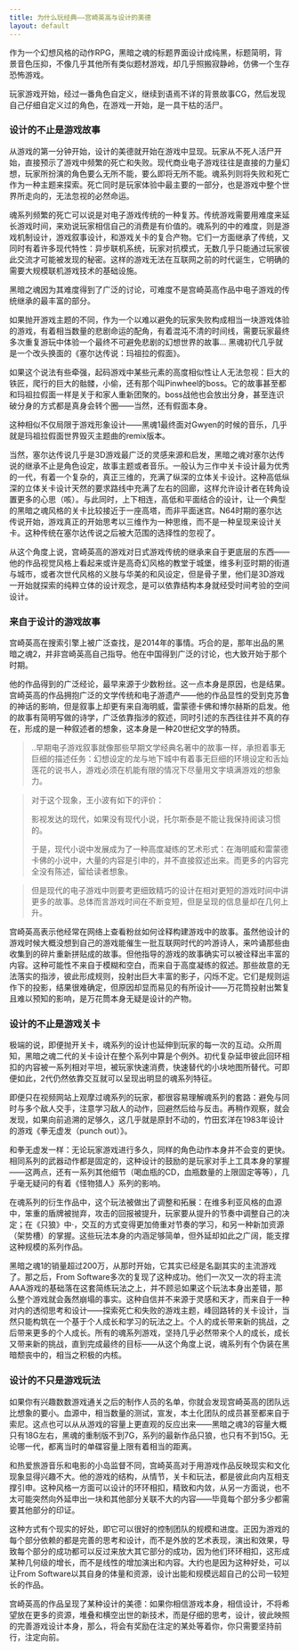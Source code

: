 ```yaml
---
title: 为什么玩经典——宫崎英高与设计的美德
layout: default
---
```


作为一个幻想风格的动作RPG，黑暗之魂的标题界面设计成纯黑，标题简明，背景音色压抑，不像几乎其他所有类似题材游戏，却几乎照搬寂静岭，仿佛一个生存恐怖游戏。

玩家游戏开始，经过一番角色自定义，继续到语焉不详的背景故事CG，然后发现自己仔细自定义过的角色，在游戏一开始，是一具干枯的活尸。

### 设计的不止是游戏故事

从游戏的第一分钟开始，设计的美德就开始在游戏中显现。玩家从不死人活尸开始，直接预示了游戏中频繁的死亡和失败。现代商业电子游戏往往是直接的力量幻想，玩家所扮演的角色要么无所不能，要么即将无所不能。魂系列则将失败和死亡作为一种主题来探索。死亡同时是玩家体验中最主要的一部分，也是游戏中整个世界所走向的，无法忽视的必然命运。

魂系列频繁的死亡可以说是对电子游戏传统的一种复苏。传统游戏需要用难度来延长游戏时间，来劝说玩家相信自己的消费是有价值的。魂系列的中的难度，则是游戏机制设计，游戏叙事设计，和游戏关卡的复合产物。它们一方面继承了传统，又同时有着许多现代特性：异步联机系统，玩家对抗模式，无数几乎只能通过玩家彼此交流才可能被发现的秘密。这样的游戏无法在互联网之前的时代诞生，它明确的需要大规模联机游戏技术的基础设施。

黑暗之魂因为其难度得到了广泛的讨论，可难度不是宫崎英高作品中电子游戏的传统继承的最丰富的部分。

如果抛开游戏主题的不同，作为一个以难以避免的玩家失败构成相当一块游戏体验的游戏，有着相当数量的悲剧命运的配角，有着混沌不清的时间线，需要玩家最终多次重复游玩中体验一个最终不可避免悲剧的幻想世界的故事... 黑魂初代几乎就是一个改头换面的《塞尔达传说：玛祖拉的假面》。

如果这个说法有些牵强，起码游戏中某些元素的高度相似性让人无法忽视：巨大的铁匠，爬行的巨大的骷髅，小偷，还有那个叫Pinwheel的boss。它的故事甚至都和玛祖拉假面一样是关于和家人重新团聚的。boss战他也会放出分身，甚至连识破分身的方式都是真身会转个圈——当然，还有假面本身。

这种相似不仅局限于游戏形象设计——黑魂1最终面对Gwyen的时候的音乐，几乎就是玛祖拉假面世界毁灭主题曲的remix版本。

当然，塞尔达传说几乎是3D游戏最广泛的灵感来源和启发，黑暗之魂对塞尔达传说的继承不止是角色设定，故事主题或者音乐。一般认为三作中关卡设计最为优秀的一代，有着一个复杂的，真正三维的，充满了纵深的立体关卡设计。这种高低纵深的立体关卡设计天然的要求路线中充满了左右的回廊，这样允许设计者在转角设置更多的心思（咳）。与此同时，上下相连，高低和平面结合的设计，让一个典型的黑暗之魂风格的关卡比较接近于一座高塔，而非平面迷宫。N64时期的塞尔达传说开始，游戏真正的开始思考以三维作为一种思维，而不是一种呈现来设计关卡。这种传统在塞尔达传说之后被大范围的选择性的忽视了。

从这个角度上说，宫崎英高的游戏对日式游戏传统的继承来自于更底层的东西——他的作品视觉风格上看起来或许是高奇幻风格的教堂于城堡，维多利亚时期的街道与城市，或者次世代风格的义肢与华美的和风设定，但是骨子里，他们是3D游戏一开始就探索的纯粹立体的设计观念，是可以依靠结构本身就经受时间考验的空间设计。

### 来自于设计的游戏故事

宫崎英高在搜索引擎上被广泛查找，是2014年的事情。巧合的是，那年出品的黑暗之魂2，并非宫崎英高自己指导。他在中国得到广泛的讨论，也大致开始于那个时期。

他的作品得到的广泛经论，最早来源于少数粉丝。这一点本身是原因，也是结果。宫崎英高的作品拥抱广泛的文学传统和电子游遗产——他的作品显性的受到克苏鲁的神话的影响，但是叙事上却更有来自海明威，雷蒙德卡佛和博尔赫斯的启发。他的故事有简明写做的诗学，广泛依靠指涉的叙述，同时引述的东西往往并不真的存在，形成的是一种叙述者的想象，这本身是一种20世纪文学的特质。

> ..早期电子游戏叙事就像那些早期文学经典名著中的故事一样，承担着事无巨细的描述任务：幻想设定的龙与地下城中有着事无巨细的环境设定和舌灿莲花的说书人，游戏必须在机能有限的情况下尽量用文字填满游戏的想象力。

> 对于这个现象，王小波有如下的评价：
>
> 影视发达的现代，如果没有现代小说，托尔斯泰是不能让我保持阅读习惯的。
>
> 于是，现代小说中发展成为了一种高度凝练的艺术形式：在海明威和雷蒙德卡佛的小说中，大量的内容是引申的，并不直接叙述出来。而更多的内容完全没有陈述，留给读者想象。

> 但是现代的电子游戏中则要考更细致精巧的设计在相对更短的游戏时间中讲更多的故事。总体而言游戏时间在不断变短，但是呈现的信息量却在几何上升。

宫崎英高表示他经常在网络上查看粉丝如何诠释构建游戏中的故事。虽然他设计的游戏时候大概没想到自己的游戏能催生一批互联网时代的吟游诗人，来吟诵那些由收集到的碎片重新拼贴成的故事。但他指导的游戏的故事确实可以被诠释出丰富的内容。这种可能性不来自于模糊和空白，而来自于高度凝练的叙述。那些故意的无法落实的指涉，彼此形成规则，投射出巨大丰富的影子，闪烁不定。它们是规则运作下的投影，结果很难确定，但原因却显而易见的有所设计——万花筒投射出繁复且难以预知的影响，是万花筒本身无疑是设计的产物。

### 设计的不止是游戏关卡

极端的说，即便抛开关卡，魂系列的设计也延伸到玩家的每一次的互动。众所周知，黑暗之魂二代的关卡设计在整个系列中算是个例外。初代复杂延申彼此回环相扣的内容被一系列相对平坦，被玩家快速消费，快速替代的小块地图所替代。可即便如此，2代仍然依靠交互就可以呈现出明显的魂系列特征。

即便只在视频网站上观摩过魂系列的玩家，都很容易理解魂系列的套路：避免与同时与多个敌人交手，注意学习敌人的动作，回避然后给与反击。再稍作观察，就会发现，如果向前追溯的足够久，这几乎就是原封不动的，竹田玄洋在1983年设计的游戏《拳无虚发（punch out）》。

和拳无虚发一样：无论玩家游戏进行多久，同样的角色动作本身并不会变的更快。相同系列的武器动作都是固定的，这种设计的鼓励的是玩家对手上工具本身的掌握——这两点，还有一系列其他细节（喝血瓶的CD，血瓶数量的上限固定等等），几乎毫无疑问的有着《怪物猎人》系列的影响。

在魂系列的衍生作品中，这个玩法被做出了调整和拓展：在维多利亚风格的血源中，笨重的盾牌被抛弃，攻击的回报被提升，玩家要从提升的节奏中调整自己的决定；在《只狼》中·，交互的方式变得更加倚重对节奏的学习，和另一种新加资源（架势槽）的掌握。这些玩法本身的内涵足够简单，但外延却如此之广阔，能支撑这种规模的系列作品。

黑暗之魂1的销量超过200万，从那时开始，它其实已经是名副其实的主流游戏了。那之后，From Software多次的复现了这种成功。他们一次又一次的将主流AAA游戏的基础落在这套简练玩法之上，并不顾忌如果这个玩法本身出差错，那么整个游戏就会轰然崩塌的事实。这种自信并不来源于灵感和天才，而来自于一种对内的透彻思考和设计——探索死亡和失败的游戏主题，峰回路转的关卡设计，当然只能构筑在一个基于个人成长和学习的玩法之上。个人的成长带来新的挑战，之后带来更多的个人成长。所有的魂系列游戏，坚持几乎必然带来个人的成长，成长又带来新的挑战，直到完成最终的目标——从这个角度上说，魂系列有个伪装在黑暗颓丧中的，相当之积极的内核。

### 设计的不只是游戏玩法

如果你有兴趣数数游戏通关之后的制作人员的名单，你就会发现宫崎英高的团队远比想象的要小。血源中，相当数量的测试，宣发，本土化团队的成员甚至都来自于索尼。这点也可以从从游戏的容量上更直观的反应出来——黑暗之魂3的容量大概只有18G左右，黑魂的重制版不到7G，系列的最新作品只狼，也只有不到15G。无论哪一代，都离当时的单碟容量上限有着相当的距离。

和热爱旅游音乐和电影的小岛监督不同，宫崎英高对于用游戏作品反映现实和文化现象显得兴趣不大。他的游戏的结构，从情节，关卡和玩法，都是彼此向内互相支撑引申。这种风格一方面可以设计的环环相扣，精致和内敛，从另一方面说，也不太可能突然向外延申出一块和其他部分关联不大的内容——毕竟每个部分多少都需要其他部分的印证。

这种方式有个现实的好处，即它可以很好的控制团队的规模和进度。正因为游戏的每个部分依赖的都是完善的思考和设计，而不是外放的艺术表现，演出和效果，导致每个部分的成功都可以反过来放大其它部分的成功，因为他们环环相扣，这形成某种几何级的增长，而不是线性的增加演出和内容。大约也是因为这种好处，可以让From Software以其自身的体量和资源，设计出能和规模远超自己的公司一较短长的作品。

宫崎英高的作品呈现了某种设计的美德：如果你相信游戏本身，相信设计，不将希望放在更多的资源，堆叠和横空出世的新技术，而是仔细的思考，设计，彼此映照的完善游戏设计本身，那么，将会有奖励在注定的某处等着你，你只需要坚持前行，注定向前。

